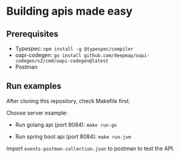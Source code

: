 # Building apis made easy

## Prerequisites

- Typespec: `npm install -g @typespec/compiler`
- oapi-codegen: `go install github.com/deepmap/oapi-codegen/v2/cmd/oapi-codegen@latest`
- Postman

## Run examples

After cloning this repository, check Makefile first. 

Choose server example:

- Run golang api (port 8084): `make run-go`

- Run spring boot api (port 8084): `make run-jvm`

Import `events-postman-collection.json` to postman to test the API.